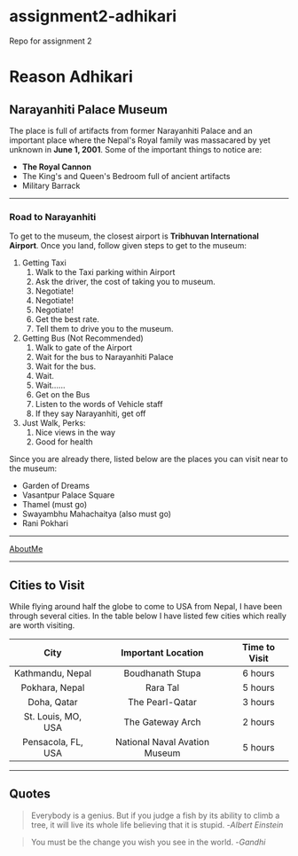 # assignment2-adhikari
Repo for assignment 2

# Reason Adhikari
## Narayanhiti Palace Museum

The place is full of artifacts from former Narayanhiti Palace and an important place where the Nepal's Royal family was massacared by yet unknown in **June 1, 2001**. Some of the important things to notice are:
* **The Royal Cannon**
* The King's and Queen's Bedroom full of ancient artifacts
* Military Barrack
---
### Road to Narayanhiti
To get to the museum, the closest airport is **Tribhuvan International Airport**. Once you land, follow given steps to get to the museum:
1. Getting Taxi
    1) Walk to the Taxi parking within Airport
    2) Ask the driver, the cost of taking you to museum.
    3) Negotiate!
    4) Negotiate!
    5) Negotiate!
    6) Get the best rate.
    7) Tell them to drive you to the museum.
2. Getting Bus (Not Recommended)
    1) Walk to gate of the Airport
    2) Wait for the bus to Narayanhiti Palace
    3) Wait for the bus.
    4) Wait.
    5) Wait......
    6) Get on the Bus 
    7) Listen to the words of Vehicle staff
    8) If they say Narayanhiti, get off
3. Just Walk, Perks:
    1) Nice views in the way
    2) Good for health


Since you are already there, listed below are the places you can visit near to the museum:
* Garden of Dreams
* Vasantpur Palace Square
* Thamel (must go)
* Swayambhu Mahachaitya (also must go)
* Rani Pokhari

***
[AboutMe](AboutMe.md)

***

## Cities to Visit

While flying around half the globe to come to USA from Nepal, I have been through several cities. In the table below I have listed few cities which really are worth visiting.

|City   |Important Location |Time to Visit  |
| :---: | :---:        |:---:   |
|Kathmandu, Nepal| Boudhanath Stupa| 6 hours|
|Pokhara, Nepal | Rara Tal | 5 hours |
|Doha, Qatar | The Pearl-Qatar| 3 hours |
|St. Louis, MO, USA| The Gateway Arch | 2 hours |
| Pensacola, FL, USA | National Naval Avation Museum | 5 hours|

***
 ## Quotes
  >Everybody is a genius. But if you judge a fish by its ability to climb a tree, it will live its whole life believing that it is stupid. -*Albert Einstein*

  >You must be the change you wish you see in the world. -*Gandhi*